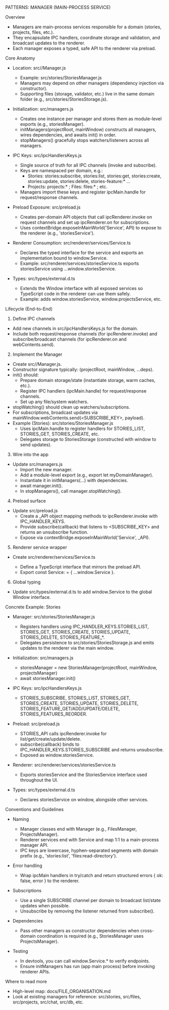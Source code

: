 PATTERNS: MANAGER (MAIN-PROCESS SERVICE)

Overview

- Managers are main-process services responsible for a domain (stories, projects, files, etc.).
- They encapsulate IPC handlers, coordinate storage and validation, and broadcast updates to the renderer.
- Each manager exposes a typed, safe API to the renderer via preload.

Core Anatomy

- Location: src/<domain>/<Domain>Manager.js
  - Example: src/stories/StoriesManager.js
  - Managers may depend on other managers (dependency injection via constructor).
  - Supporting files (storage, validator, etc.) live in the same domain folder (e.g., src/stories/StoriesStorage.js).

- Initialization: src/managers.js
  - Creates one instance per manager and stores them as module-level exports (e.g., storiesManager).
  - initManagers(projectRoot, mainWindow) constructs all managers, wires dependencies, and awaits init() in order.
  - stopManagers() gracefully stops watchers/listeners across all managers.

- IPC Keys: src/ipcHandlersKeys.js
  - Single source of truth for all IPC channels (invoke and subscribe).
  - Keys are namespaced per domain, e.g.:
    - Stories: stories:subscribe, stories:list, stories:get, stories:create, stories:update, stories:delete, stories-feature:* ...
    - Projects: projects:* ; Files: files:* ; etc.
  - Managers import these keys and register ipcMain.handle for request/response channels.

- Preload Exposure: src/preload.js
  - Creates per-domain API objects that call ipcRenderer.invoke on request channels and set up ipcRenderer.on for subscriptions.
  - Uses contextBridge.exposeInMainWorld('<domain>Service', API) to expose to the renderer (e.g., 'storiesService').

- Renderer Consumption: src/renderer/services/<domain>Service.ts
  - Declares the typed interface for the service and exports an implementation bound to window.<domain>Service.
  - Example: src/renderer/services/storiesService.ts exports storiesService using ...window.storiesService.

- Types: src/types/external.d.ts
  - Extends the Window interface with all exposed services so TypeScript code in the renderer can use them safely.
  - Example: adds window.storiesService, window.projectsService, etc.

Lifecycle (End-to-End)

1) Define IPC channels
- Add new channels in src/ipcHandlersKeys.js for the domain.
- Include both request/response channels (for ipcRenderer.invoke) and subscribe/broadcast channels (for ipcRenderer.on and webContents.send).

2) Implement the Manager
- Create src/<domain>/<Domain>Manager.js.
- Constructor signature typically: (projectRoot, mainWindow, ...deps).
- init() should:
  - Prepare domain storage/state (instantiate storage, warm caches, etc.).
  - Register IPC handlers (ipcMain.handle) for request/response channels.
  - Set up any file/system watchers.
- stopWatching() should clean up watchers/subscriptions.
- For subscriptions, broadcast updates via mainWindow.webContents.send(<SUBSCRIBE_KEY>, payload).
- Example (Stories): src/stories/StoriesManager.js
  - Uses ipcMain.handle to register handlers for STORIES_LIST, STORIES_GET, STORIES_CREATE, etc.
  - Delegates storage to StoriesStorage (constructed with window to send updates).

3) Wire into the app
- Update src/managers.js
  - Import the new manager.
  - Add a module-level export (e.g., export let myDomainManager).
  - Instantiate it in initManagers(...) with dependencies.
  - await manager.init().
  - In stopManagers(), call manager.stopWatching().

4) Preload surface
- Update src/preload.js
  - Create a <DOMAIN>_API object mapping methods to ipcRenderer.invoke with IPC_HANDLER_KEYS.
  - Provide subscribe(callback) that listens to <SUBSCRIBE_KEY> and returns an unsubscribe function.
  - Expose via contextBridge.exposeInMainWorld('<domain>Service', <DOMAIN>_API).

5) Renderer service wrapper
- Create src/renderer/services/<domain>Service.ts
  - Define a TypeScript interface that mirrors the preload API.
  - Export const <domain>Service: <Interface> = { ...window.<domain>Service }.

6) Global typing
- Update src/types/external.d.ts to add window.<domain>Service to the global Window interface.

Concrete Example: Stories

- Manager: src/stories/StoriesManager.js
  - Registers handlers using IPC_HANDLER_KEYS.STORIES_LIST, STORIES_GET, STORIES_CREATE, STORIES_UPDATE, STORIES_DELETE, STORIES_FEATURE_*.
  - Delegates persistence to src/stories/StoriesStorage.js and emits updates to the renderer via the main window.

- Initialization: src/managers.js
  - storiesManager = new StoriesManager(projectRoot, mainWindow, projectsManager)
  - await storiesManager.init()

- IPC Keys: src/ipcHandlersKeys.js
  - STORIES_SUBSCRIBE, STORIES_LIST, STORIES_GET, STORIES_CREATE, STORIES_UPDATE, STORIES_DELETE, STORIES_FEATURE_GET/ADD/UPDATE/DELETE, STORIES_FEATURES_REORDER.

- Preload: src/preload.js
  - STORIES_API calls ipcRenderer.invoke for list/get/create/update/delete.
  - subscribe(callback) binds to IPC_HANDLER_KEYS.STORIES_SUBSCRIBE and returns unsubscribe.
  - Exposed as window.storiesService.

- Renderer: src/renderer/services/storiesService.ts
  - Exports storiesService and the StoriesService interface used throughout the UI.

- Types: src/types/external.d.ts
  - Declares storiesService on window, alongside other services.

Conventions and Guidelines

- Naming
  - Manager classes end with Manager (e.g., FilesManager, ProjectsManager).
  - Renderer services end with Service and map 1:1 to a main-process manager API.
  - IPC keys are lowercase, hyphen-separated segments with domain prefix (e.g., 'stories:list', 'files:read-directory').

- Error handling
  - Wrap ipcMain handlers in try/catch and return structured errors { ok: false, error } to the renderer.

- Subscriptions
  - Use a single SUBSCRIBE channel per domain to broadcast list/state updates when possible.
  - Unsubscribe by removing the listener returned from subscribe().

- Dependencies
  - Pass other managers as constructor dependencies when cross-domain coordination is required (e.g., StoriesManager uses ProjectsManager).

- Testing
  - In devtools, you can call window.<domain>Service.* to verify endpoints.
  - Ensure initManagers has run (app main process) before invoking renderer APIs.

Where to read more

- High-level map: docs/FILE_ORGANISATION.md
- Look at existing managers for reference: src/stories, src/files, src/projects, src/chat, src/db, etc.
